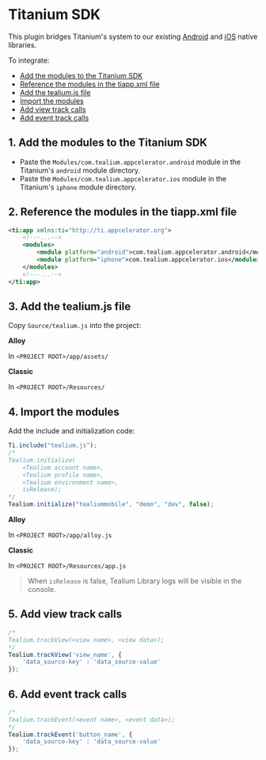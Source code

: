 # Titanium SDK

This plugin bridges Titanium's system to our existing [Android](http://www.github.com/tealium/android-library) and [iOS](http://www.github.com/tealium/ios-library) native libraries.

To integrate: 

* [Add the modules to the Titanium SDK](#1-add-the-modules-to-the-titanium-sdk) 
* [Reference the modules in the tiapp.xml file](#2-reference-the-modules-in-the-tiappxml-file)
* [Add the tealium.js file](#3-add-the-tealiumjs-file)
* [Import the modules](#4-import-the-modules)
* [Add view track calls](#5-add-view-track-calls)
* [Add event track calls](#6-add-event-track-calls)
 
## 1. Add the modules to the Titanium SDK

* Paste the ```Modules/com.tealium.appcelerator.android``` module in the Titanium's ```android``` module directory.
* Paste the ```Modules/com.tealium.appcelerator.ios``` module in the Titanium's ```iphone``` module directory. 

## 2. Reference the modules in the tiapp.xml file 

```xml
<ti:app xmlns:ti="http://ti.appcelerator.org">
    <!---...-->
    <modules>
        <module platform="android">com.tealium.appcelerator.android</module>
        <module platform="iphone">com.tealium.appcelerator.ios</module>
    </modules>
    <!---...-->
</ti:app>
```

## 3. Add the tealium.js file

Copy ```Source/tealium.js``` into the project:

**Alloy**

In ```<PROJECT ROOT>/app/assets/```

**Classic**

In ```<PROJECT ROOT>/Resources/```

## 4. Import the modules

Add the include and initialization code: 

```javascript
Ti.include("tealium.js");
/* 
Tealium.initialize(
	<Tealium account name>, 
	<Tealium profile name>, 
	<Tealium environment name>, 
	isRelease);
*/
Tealium.initialize("tealiummobile", "demo", "dev", false);
``` 

**Alloy**

In ```<PROJECT ROOT>/app/alloy.js```

**Classic**

In ```<PROJECT ROOT>/Resources/app.js```

> When ```isRelease``` is false, Tealium Library logs will be visible in the console.  

## 5. Add view track calls

```javascript
/*
Tealium.trackView(<view name>, <view data>);
*/
Tealium.trackView('view_name', {
	'data_source-key' : 'data_source-value'
});
```

## 6. Add event track calls

```javascript
/*
Tealium.trackEvent(<event name>, <event data>);
*/
Tealium.trackEvent('button_name', {
	'data_source-key' : 'data_source-value'
});
```